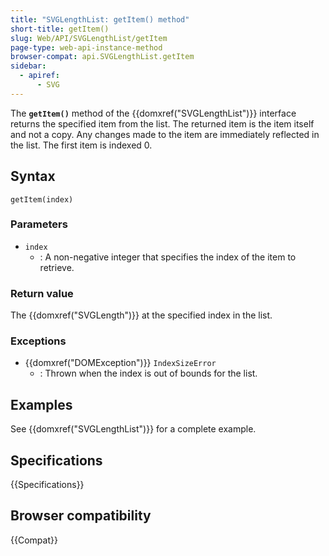 ```yaml
---
title: "SVGLengthList: getItem() method"
short-title: getItem()
slug: Web/API/SVGLengthList/getItem
page-type: web-api-instance-method
browser-compat: api.SVGLengthList.getItem
sidebar:
  - apiref:
      - SVG
---
```


The **`getItem()`** method of the {{domxref("SVGLengthList")}} interface returns the specified item from the list. The returned item is the item itself and not a copy. Any changes made to the item are immediately reflected in the list. The first item is indexed 0.

## Syntax

```js-nolint
getItem(index)
```

### Parameters

- `index`
  - : A non-negative integer that specifies the index of the item to retrieve.

### Return value

The {{domxref("SVGLength")}} at the specified index in the list.

### Exceptions

- {{domxref("DOMException")}} `IndexSizeError`
  - : Thrown when the index is out of bounds for the list.

## Examples

See {{domxref("SVGLengthList")}} for a complete example.

## Specifications

{{Specifications}}

## Browser compatibility

{{Compat}}
